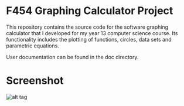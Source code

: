 F454 Graphing Calculator Project
===============================

This repository contains the source code for the software graphing calculator that I developed for my year 13 computer
science course. Its functionality includes the plotting of functions, circles, data sets and parametric equations.

User documentation can be found in the doc directory.

Screenshot
==========

![alt tag](http://i.imgur.com/DwUUASa.png)
